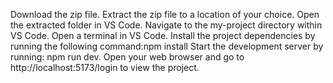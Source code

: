Download the zip file.
Extract the zip file to a location of your choice.
Open the extracted folder in VS Code.
Navigate to the my-project directory within VS Code.
Open a terminal in VS Code.
Install the project dependencies by running the following command:npm install
Start the development server by running: npm run dev.
Open your web browser and go to http://localhost:5173/login to view the project.
